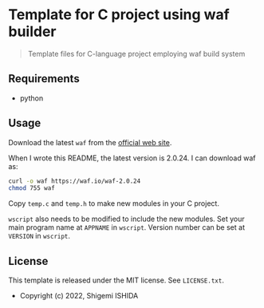 # Template for C project using waf builder

>Template files for C-language project employing waf build system

## Requirements

- python

## Usage

Download the latest `waf` from the [official web site](https://waf.io).

When I wrote this README, the latest version is 2.0.24.
I can download waf as:

```bash
curl -o waf https://waf.io/waf-2.0.24
chmod 755 waf
```

Copy `temp.c` and `temp.h` to make new modules in your C project.

`wscript` also needs to be modified to include the new modules.
Set your main program name at `APPNAME` in `wscript`.
Version number can be set at `VERSION` in `wscript`.

## License

This template is released under the MIT license. See `LICENSE.txt`.

* Copyright (c) 2022, Shigemi ISHIDA
